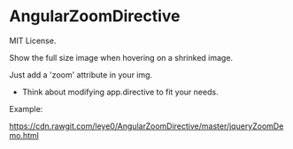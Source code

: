 # AngularZoomDirective

MIT License.

Show the full size image when hovering on a shrinked image.

Just add a 'zoom' attribute in your img.

* Think about modifying app.directive to fit your needs.

Example:

https://cdn.rawgit.com/leye0/AngularZoomDirective/master/jqueryZoomDemo.html
